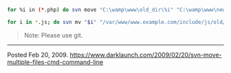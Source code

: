 ```bash
for %i in (*.php) do svn move "C:\wamp\www\old_dir\%i" "C:\wamp\www\new_dir"
```

```bash
for i in *.js; do svn mv "$i" "/var/www/www.example.com/include/js/old/"; done
```

> Note: Please use git.

---

Posted Feb 20, 2009.
https://www.darklaunch.com/2009/02/20/svn-move-multiple-files-cmd-command-line